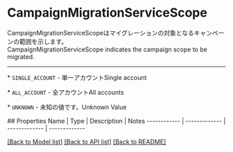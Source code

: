 # CampaignMigrationServiceScope

<div lang=\"ja\">CampaignMigrationServiceScopeはマイグレーションの対象となるキャンペーンの範囲を示します。</div> <div lang=\"en\">CampaignMigrationServiceScope indicates the campaign scope to be migrated.</div> <hr> <p>* <code>SINGLE_ACCOUNT</code> - <span lang=\"ja\">単一アカウント</span><span lang=\"en\">Single account</span></p> <p>* <code>ALL_ACCOUNT</code> - <span lang=\"ja\">全アカウント</span><span lang=\"en\">All accounts</span></p> <p>* <code>UNKNOWN</code> - <span lang=\"ja\">未知の値です。</span><span lang=\"en\">Unknown Value</span></p> 
## Properties
Name | Type | Description | Notes
------------ | ------------- | ------------- | -------------

[[Back to Model list]](../README.md#documentation-for-models) [[Back to API list]](../README.md#documentation-for-api-endpoints) [[Back to README]](../README.md)


